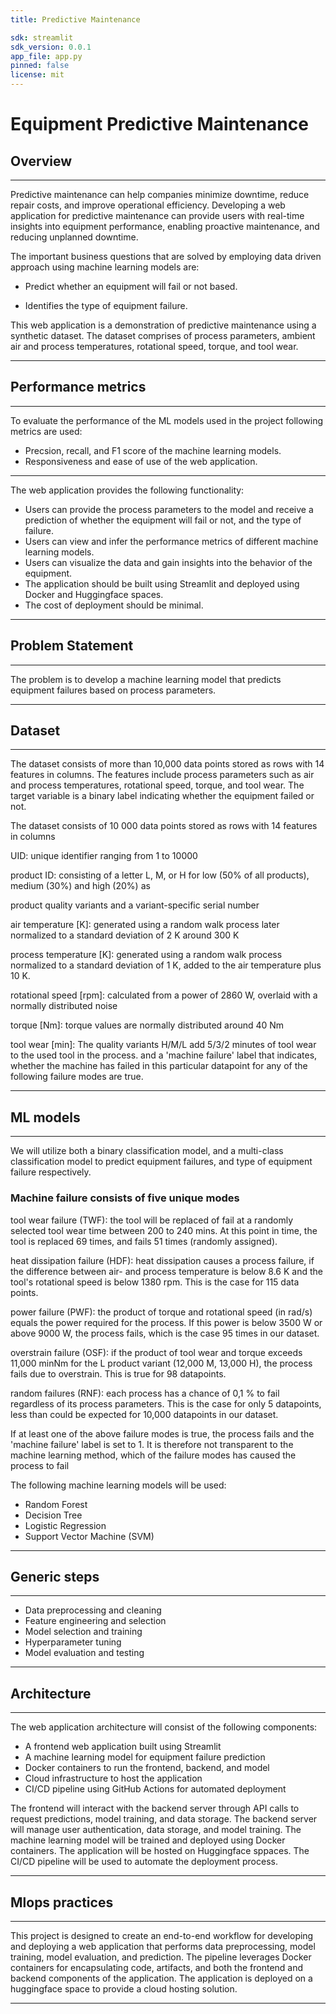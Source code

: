 ```yaml
---
title: Predictive Maintenance

sdk: streamlit
sdk_version: 0.0.1
app_file: app.py
pinned: false
license: mit
---
```


# Equipment Predictive Maintenance

## Overview

---

Predictive maintenance can help companies minimize downtime, reduce repair costs, and improve operational efficiency. Developing a web application for predictive maintenance can provide users with real-time insights into equipment performance, enabling proactive maintenance, and reducing unplanned downtime.

The important business questions that are solved by employing data driven approach using machine learning models are:

- Predict whether an equipment will fail or not based.

- Identifies the type of equipment failure.

This web application is a demonstration of predictive maintenance using a synthetic dataset.  The dataset comprises of process parameters, ambient air and process temperatures, rotational speed, torque, and tool wear. 

---

## Performance metrics

---

To evaluate the performance of the ML models used in the project following metrics are used:

- Precsion, recall, and F1 score of the machine learning models.
- Responsiveness and ease of use of the web application.

---

The web application provides the following functionality:

- Users can provide the process parameters to the model and receive a prediction of whether the equipment will fail or not, and the type of failure.
- Users can view and infer the performance metrics of different machine learning models.
- Users can visualize the data and gain insights into the behavior of the equipment.
- The application should be built using Streamlit and deployed using Docker and Huggingface spaces.
- The cost of deployment should be minimal.

---

## Problem Statement

---

The problem is to develop a machine learning model that predicts equipment failures based on process parameters.

---
## Dataset
---

The dataset consists of more than 10,000 data points stored as rows with 14 features in columns. The features include process parameters such as air and process temperatures, rotational speed, torque, and tool wear. The target variable is a binary label indicating whether the equipment failed or not.

The dataset consists of 10 000 data points stored as rows with 14 features in columns

UID: unique identifier ranging from 1 to 10000

product ID: consisting of a letter L, M, or H for low (50% of all products), medium (30%) and high (20%) as

product quality variants and a variant-specific serial number

air temperature [K]: generated using a random walk process later normalized to a standard deviation of 2 K around 300 K

process temperature [K]: generated using a random walk process normalized to a standard deviation of 1 K, added to the air temperature plus 10 K.

rotational speed [rpm]: calculated from a power of 2860 W, overlaid with a normally distributed noise

torque [Nm]: torque values are normally distributed around 40 Nm

tool wear [min]: The quality variants H/M/L add 5/3/2 minutes of tool wear to the used tool in the process. and a 'machine failure' label that indicates, whether the machine has failed in this particular datapoint for any of the following failure modes are true.


---
## ML models
---
We will utilize both a binary classification model, and a multi-class classification model to predict equipment failures, and type of equipment failure respectively. 

### Machine failure consists of five unique modes
tool wear failure (TWF): the tool will be replaced of fail at a randomly selected tool wear time between 200 to 240 mins. At this point in time, the tool is replaced 69 times, and fails 51 times (randomly assigned).

heat dissipation failure (HDF): heat dissipation causes a process failure, if the difference between air- and process temperature is below 8.6 K and the tool's rotational speed is below 1380 rpm. This is the case for 115 data points.

power failure (PWF): the product of torque and rotational speed (in rad/s) equals the power required for the process. If this power is below 3500 W or above 9000 W, the process fails, which is the case 95 times in our dataset.

overstrain failure (OSF): if the product of tool wear and torque exceeds 11,000 minNm for the L product variant (12,000 M, 13,000 H), the process fails due to overstrain. This is true for 98 datapoints.

random failures (RNF): each process has a chance of 0,1 % to fail regardless of its process parameters. This is the case for only 5 datapoints, less than could be expected for 10,000 datapoints in our dataset.

If at least one of the above failure modes is true, the process fails and the 'machine failure' label is set to 1. It is therefore not transparent to the machine learning method, which of the failure modes has caused the process to fail

The following machine learning models will be used:

- Random Forest
- Decision Tree
- Logistic Regression
- Support Vector Machine (SVM)
---
## Generic steps
---
- Data preprocessing and cleaning
- Feature engineering and selection
- Model selection and training
- Hyperparameter tuning
- Model evaluation and testing
---
## Architecture
---
The web application architecture will consist of the following components:

- A frontend web application built using Streamlit
- A machine learning model for equipment failure prediction
- Docker containers to run the frontend, backend, and model
- Cloud infrastructure to host the application
- CI/CD pipeline using GitHub Actions for automated deployment

The frontend will interact with the backend server through API calls to request predictions, model training, and data storage. The backend server will manage user authentication, data storage, and model training. The machine learning model will be trained and deployed using Docker containers. The application will be hosted on Huggingface sppaces. The CI/CD pipeline will be used to automate the deployment process.

---

## Mlops practices

---

This project is designed to create an end-to-end workflow for developing and deploying a web application that performs data preprocessing, model training, model evaluation, and prediction. The pipeline leverages Docker containers for encapsulating code, artifacts, and both the frontend and backend components of the application. The application is deployed on a huggingface space to provide a cloud hosting solution.

---
